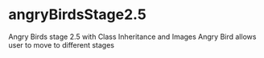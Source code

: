 # angryBirdsStage2.5
Angry Birds stage 2.5 with Class Inheritance and Images
Angry Bird allows user to move to different stages